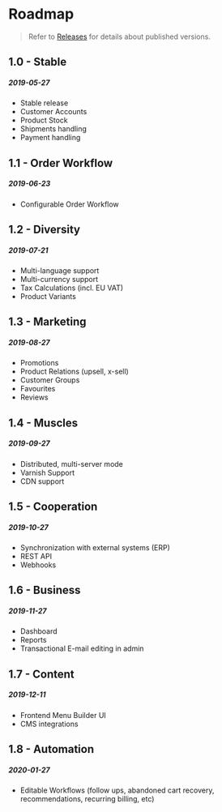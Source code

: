 # Roadmap

> Refer to [Releases](releases.md) for details about published versions.

## 1.0 - Stable
##### 2019-05-27

- Stable release
- Customer Accounts
- Product Stock
- Shipments handling
- Payment handling

## 1.1 - Order Workflow
##### 2019-06-23

- Configurable Order Workflow

## 1.2 - Diversity
##### 2019-07-21

- Multi-language support
- Multi-currency support
- Tax Calculations (incl. EU VAT)
- Product Variants

## 1.3 - Marketing
##### 2019-08-27

- Promotions
- Product Relations (upsell, x-sell)
- Customer Groups
- Favourites
- Reviews

## 1.4 - Muscles
##### 2019-09-27

- Distributed, multi-server mode
- Varnish Support
- CDN support

## 1.5 - Cooperation
##### 2019-10-27

- Synchronization with external systems (ERP)
- REST API
- Webhooks

## 1.6 - Business
##### 2019-11-27

- Dashboard
- Reports
- Transactional E-mail editing in admin

## 1.7 - Content
##### 2019-12-11

- Frontend Menu Builder UI
- CMS integrations

## 1.8 - Automation
##### 2020-01-27

- Editable Workflows (follow ups, abandoned cart recovery,
  recommendations, recurring billing, etc)
